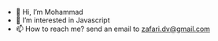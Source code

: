 - 👋 Hi, I’m Mohammad
- 👀 I’m interested in Javascript
- 📫 How to reach me? send an email to zafari.dv@gmail.com

<!---
zafaridv/zafaridv is a ✨ special ✨ repository because its `README.md` (this file) appears on your GitHub profile.
You can click the Preview link to take a look at your changes.
--->
